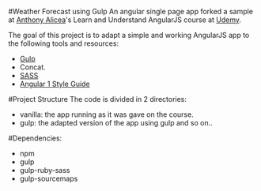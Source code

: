 #Weather Forecast using Gulp
An angular single page app forked a sample at [Anthony Alicea](https://www.udemy.com/learn-angularjs/)'s Learn and Understand AngularJS course at [Udemy](https://www.udemy.com).

The goal of this project is to adapt a simple and working AngularJS app to the following tools and resources:

* [Gulp](http://gulpjs.com/)
* Concat.
* [SASS](http://sass-lang.com/)
* [Angular 1 Style Guide](https://github.com/johnpapa/angular-styleguide/blob/master/a1/README.md)

#Project Structure
The code is divided in 2 directories:

* vanilla: the app running as it was gave on the course.
* gulp: the adapted version of the app using gulp and so on..


#Dependencies:
* npm
* gulp
* gulp-ruby-sass
* gulp-sourcemaps
